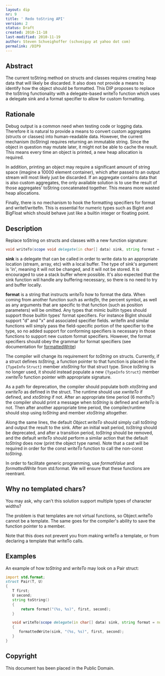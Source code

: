 ```yaml
---
layout: dip
nr: 9
title: ' Redo toString API'
version: 2
status: Draft
created: 2010-11-18
last-modified: 2010-11-19
author: Steven Schveighoffer (schveiguy at yahoo dot com)
permalink: /DIP9
---
```


Abstract
--------

The current toString method on structs and classes requires creating
heap data that will likely be discarded. It also does not provide a
means to identify how the object should be formatted. This DIP proposes
to replace the toString functionality with a delegate-based writeTo
function which uses a delegate sink and a format specifier to allow for
custom formatting.

Rationale
---------

Debug output is a common need when testing code or logging data.
Therefore it is natural to provide a means to convert custom aggregates
(structs or classes) into human-readable data. However, the current
mechanism (toString) requires returning an immutable string. Since the
object in question may mutate later, it might not be able to cache the
result. This means every time an object is printed, a new heap
allocation is required.

In addition, printing an object may require a significant amount of
string space (imagine a 10000 element container), which after passed to
an output stream will most likely just be discarded. If an aggregate
contains data that is also custom aggregates, the only available
solution is to use the result of those aggregates' toString concatenated
together. This means more wasted heap allocations.

Finally, there is no mechanism to hook the formatting specifiers for
format and writef/writefln. This is essential for numeric types such as
BigInt and BigFloat which should behave just like a builtin integer or
floating point.

Description
-----------

Replace toString on structs and classes with a new function signature:

```d
void writeTo(scope void delegate(in char[] data) sink, string format = null) const
```

**sink** is a delegate that can be called in order to write data to an
appropriate location (stream, array, etc) with a local buffer. The type
of sink's argument is 'in', meaning it will not be changed, and it will
not be stored. It is encouraged to use a stack buffer where possible.
It's also expected that the sink function will handle any buffering
necessary, so there is no need to try and buffer locally.

**format** is a string that instructs *writeTo* how to format the data.
When coming from another function such as *writefln*, the percent
symbol, as well as any arguments that are specific to that function
(such as position parameters) will be omitted. Any types that mimic
builtin types should support those builtin types' format specifiers. For
instance BigInt should support "d" and "x" and associated specifier
fields. writefln and similar functions will simply pass the
field-specific portion of the specifier to the type, so no added support
for conforming specifiers is necessary in those functions to support new
custom format specifiers. However, the format specifiers should obey the
grammar for format specifiers (see documentation for
[formattedWrite](http://www.digitalmars.com/d/2.0/phobos/std_format.html#formattedWrite))

The compiler will change its requirement for *toString* on structs.
Currently, if a struct defines *toString*, a function pointer to that
function is placed in the `{TypeInfo` `Struct}` member *xtoString* for
that struct type. Since *toString* is no longer used, it should instead
populate a new `{TypeInfo` `Struct}` member *xwriteTo* function pointer
with appropriate signature.

As a path for deprecation, the compiler should populate both *xtoString*
and *xwriteTo* as defined in the struct. The runtime should use
*xwriteTo* if defined, and *xtoString* if not. After an appropriate time
period (6 months?) the compiler should print a message when *toString*
is defined and *writeTo* is not. Then after another appropriate time
period, the compiler/runtime should stop using *toString* and member
*xtoString* altogether.

Along the same lines, the default *Object.writeTo* should simply call
*toString* and output the result to the sink. After an initial wait
period, *toString* should be deprecated, and after a transition period,
*toString* should be removed, and the default *writeTo* should perform a
similar action that the default *toString* does now (print the object
type name). Note that a cast will be required in order for the const
*writeTo* function to call the non-const *toString*.

In order to facilitate generic programming, use *formatValue* and
*formattedWrite* from std.format. We will ensure that these functions
are reentrant.

Why no templated chars?
-----------------------

You may ask, why can't this solution support multiple types of character
widths?

The problem is that templates are not virtual functions, so
Object.writeTo cannot be a template. The same goes for the compiler's
ability to save the function pointer to a member.

Note that this does not prevent you from making writeTo a template, or
from declaring a template that writeTo calls.

Examples
--------

An example of how *toString* and *writeTo* may look on a Pair struct:

```d
import std.format;
struct Pair(T, U)
{
   T first;
   U second;
   string toString()
   {
       return format("(%s, %s)", first, second);
   }

   void writeTo(scope delegate(in char[] data) sink, string format = null) const
   {
      formattedWrite(sink, "(%s, %s)", first, second);
   }
}
```

Copyright
---------

This document has been placed in the Public Domain.
